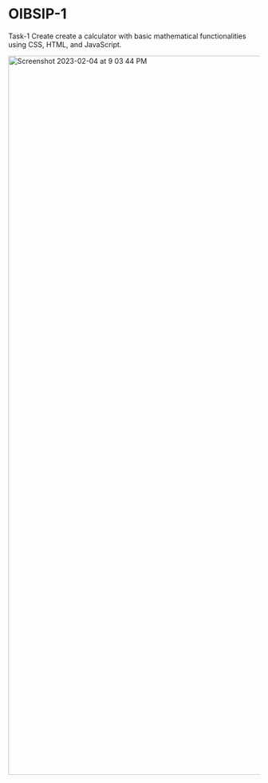 # OIBSIP-1
Task-1 Create create a calculator with basic mathematical functionalities using CSS, HTML, and JavaScript.

<img width="1440" alt="Screenshot 2023-02-04 at 9 03 44 PM" src="https://user-images.githubusercontent.com/101616957/216775966-3eadb3d4-97e5-4a8b-875d-6686c9f415e2.png">
